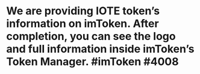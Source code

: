 # We are providing IOTE token’s information on imToken. After completion, you can see the logo and full information inside imToken’s Token Manager. #imToken #4008
